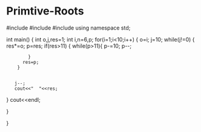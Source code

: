 # Primtive-Roots

#include<iostream>
#include<vector>
#include<cstring>
using namespace std;


int main()
{
   int o,j,res=1;
   int i,n=6,p;
   for(i=1;i<10;i++)
   {
       o=i;
    j=10;
   while(j!=0)
   {
       res*=o;
       p=res;
       if(res>11)
        {
            while(p>11){
                p-=10;
                p--;

            }
          res=p;
        }


       j--;
       cout<<"  "<<res;
   }
   cout<<endl;

   }


}
